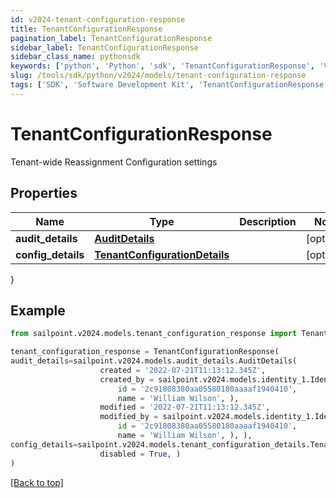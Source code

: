 ```yaml
---
id: v2024-tenant-configuration-response
title: TenantConfigurationResponse
pagination_label: TenantConfigurationResponse
sidebar_label: TenantConfigurationResponse
sidebar_class_name: pythonsdk
keywords: ['python', 'Python', 'sdk', 'TenantConfigurationResponse', 'V2024TenantConfigurationResponse'] 
slug: /tools/sdk/python/v2024/models/tenant-configuration-response
tags: ['SDK', 'Software Development Kit', 'TenantConfigurationResponse', 'V2024TenantConfigurationResponse']
---
```


# TenantConfigurationResponse

Tenant-wide Reassignment Configuration settings

## Properties

Name | Type | Description | Notes
------------ | ------------- | ------------- | -------------
**audit_details** | [**AuditDetails**](audit-details) |  | [optional] 
**config_details** | [**TenantConfigurationDetails**](tenant-configuration-details) |  | [optional] 
}

## Example

```python
from sailpoint.v2024.models.tenant_configuration_response import TenantConfigurationResponse

tenant_configuration_response = TenantConfigurationResponse(
audit_details=sailpoint.v2024.models.audit_details.AuditDetails(
                    created = '2022-07-21T11:13:12.345Z', 
                    created_by = sailpoint.v2024.models.identity_1.Identity_1(
                        id = '2c91808380aa05580180aaaaf1940410', 
                        name = 'William Wilson', ), 
                    modified = '2022-07-21T11:13:12.345Z', 
                    modified_by = sailpoint.v2024.models.identity_1.Identity_1(
                        id = '2c91808380aa05580180aaaaf1940410', 
                        name = 'William Wilson', ), ),
config_details=sailpoint.v2024.models.tenant_configuration_details.TenantConfigurationDetails(
                    disabled = True, )
)

```
[[Back to top]](#) 

